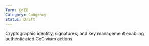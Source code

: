```yaml
---
Term: CoID
Category: CoAgency
Status: Draft
---
```

Cryptographic identity, signatures, and key management enabling authenticated CoCivium actions.
